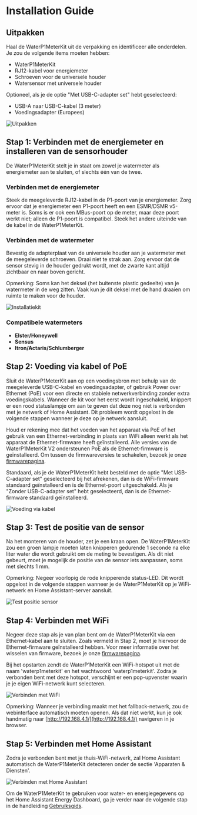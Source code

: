 # Installation Guide
## Uitpakken

Haal de WaterP1MeterKit uit de verpakking en identificeer alle onderdelen. Je zou de volgende items moeten hebben:
- WaterP1MeterKit
- RJ12-kabel voor energiemeter
- Schroeven voor de universele houder
- Watersensor met universele houder

Optioneel, als je de optie "Met USB-C-adapter set" hebt geselecteerd:
- USB-A naar USB-C-kabel (3 meter)
- Voedingsadapter (Europees)

![Uitpakken](/images/waterp1meterkit/unboxing.png)

## Stap 1: Verbinden met de energiemeter en installeren van de sensorhouder

De WaterP1MeterKit stelt je in staat om zowel je watermeter als energiemeter aan te sluiten, of slechts één van de twee.

### Verbinden met de energiemeter
Steek de meegeleverde RJ12-kabel in de P1-poort van je energiemeter. Zorg ervoor dat je energiemeter een P1-poort heeft en een ESMR/DSMR v5-meter is. Soms is er ook een MBus-poort op de meter, maar deze poort werkt niet; alleen de P1-poort is compatibel. Steek het andere uiteinde van de kabel in de WaterP1MeterKit.

### Verbinden met de watermeter
Bevestig de adapterplaat van de universele houder aan je watermeter met de meegeleverde schroeven. Draai niet te strak aan. Zorg ervoor dat de sensor stevig in de houder gedrukt wordt, met de zwarte kant altijd zichtbaar en naar boven gericht.

Opmerking: Soms kan het deksel (het buitenste plastic gedeelte) van je watermeter in de weg zitten. Vaak kun je dit deksel met de hand draaien om ruimte te maken voor de houder.

![Installatiekit](/images/waterp1meterkit/install-kit.png)

### Compatibele watermeters
- **Elster/Honeywell**
- **Sensus**
- **Itron/Actaris/Schlumberger**

## Stap 2: Voeding via kabel of PoE

Sluit de WaterP1MeterKit aan op een voedingsbron met behulp van de meegeleverde USB-C-kabel en voedingsadapter, of gebruik Power over Ethernet (PoE) voor een directe en stabiele netwerkverbinding zonder extra voedingskabels. Wanneer de kit voor het eerst wordt ingeschakeld, knippert er een rood statuslampje om aan te geven dat deze nog niet is verbonden met je netwerk of Home Assistant. Dit probleem wordt opgelost in de volgende stappen wanneer je deze op je netwerk aansluit.

Houd er rekening mee dat het voeden van het apparaat via PoE of het gebruik van een Ethernet-verbinding in plaats van WiFi alleen werkt als het apparaat de Ethernet-firmware heeft geïnstalleerd. Alle versies van de WaterP1MeterKit V2 ondersteunen PoE als de Ethernet-firmware is geïnstalleerd. Om tussen de firmwareversies te schakelen, bezoek je onze [firmwarepagina](https://smarthomeshop.io/firmware).

Standaard, als je de WaterP1MeterKit hebt besteld met de optie "Met USB-C-adapter set" geselecteerd bij het afrekenen, dan is de WiFi-firmware standaard geïnstalleerd en is de Ethernet-poort uitgeschakeld. Als je "Zonder USB-C-adapter set" hebt geselecteerd, dan is de Ethernet-firmware standaard geïnstalleerd.

![Voeding via kabel](/images/waterp1meterkit/powering.png)

## Stap 3: Test de positie van de sensor

Na het monteren van de houder, zet je een kraan open. De WaterP1MeterKit zou een groen lampje moeten laten knipperen gedurende 1 seconde na elke liter water die wordt gebruikt om de meting te bevestigen. Als dit niet gebeurt, moet je mogelijk de positie van de sensor iets aanpassen, soms met slechts 1 mm.

Opmerking: Negeer voorlopig de rode knipperende status-LED. Dit wordt opgelost in de volgende stappen wanneer je de WaterP1MeterKit op je WiFi-netwerk en Home Assistant-server aansluit.

![Test positie sensor](/images/waterp1meterkit/test-sensor-position.png)

## Stap 4: Verbinden met WiFi

Negeer deze stap als je van plan bent om de WaterP1MeterKit via een Ethernet-kabel aan te sluiten. Zoals vermeld in Stap 2, moet je hiervoor de Ethernet-firmware geïnstalleerd hebben. Voor meer informatie over het wisselen van firmware, bezoek je onze [firmwarepagina](https://smarthomeshop.io/firmware).

Bij het opstarten zendt de WaterP1MeterKit een WiFi-hotspot uit met de naam 'waterp1meterkit' en het wachtwoord 'waterp1meterkit'. Zodra je verbonden bent met deze hotspot, verschijnt er een pop-upvenster waarin je je eigen WiFi-netwerk kunt selecteren.

![Verbinden met WiFi](/images/waterp1meterkit/connect-wifi.png)

Opmerking: Wanneer je verbinding maakt met het fallback-netwerk, zou de webinterface automatisch moeten openen. Als dat niet werkt, kun je ook handmatig naar [http://192.168.4.1/](http://192.168.4.1/) navigeren in je browser.

## Stap 5: Verbinden met Home Assistant

Zodra je verbonden bent met je thuis-WiFi-netwerk, zal Home Assistant automatisch de WaterP1MeterKit detecteren onder de sectie 'Apparaten & Diensten'.

![Verbinden met Home Assistant](/images/waterp1meterkit/connect-ha.png)

Om de WaterP1MeterKit te gebruiken voor water- en energiegegevens op het Home Assistant Energy Dashboard, ga je verder naar de volgende stap in de handleiding [Gebruiksgids](usage).
